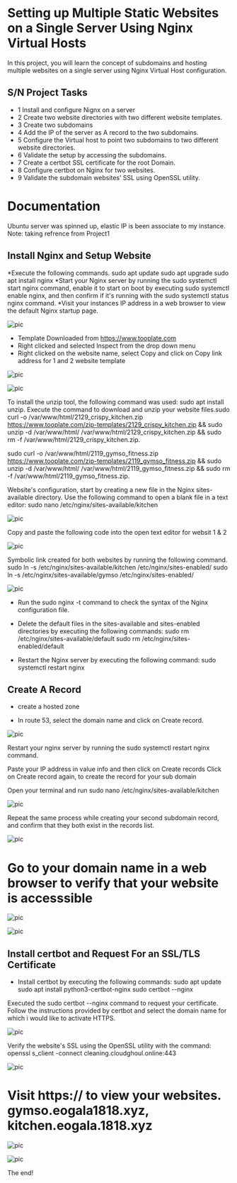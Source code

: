 # Setting up Multiple Static Websites on a Single Server Using Nginx Virtual Hosts
In this project, you will learn the concept of subdomains and hosting multiple websites on a single server using Nginx Virtual Host configuration.
## S/N	Project Tasks
- 1	Install and configure Nignx on a server
- 2	Create two website directories with two different website templates.
- 3	Create two subdomains
- 4	Add the IP of the server as A record to the two subdomains.
- 5	Configure the Virtual host to point two subdomains to two different website directories.
- 6	Validate the setup by accessing the subdomains.
- 7	Create a certbot SSL certificate for the root Domain.
- 8	Configure certbot on Nginx for two websites.
- 9	Validate the subdomain websites’ SSL using OpenSSL utility.

# Documentation
Ubuntu server was spinned up, elastic IP is been associate to my instance.   Note: taking refrence from Project1
## Install Nginx and Setup Website
*Execute the following commands.
sudo apt update
sudo apt upgrade
sudo apt install nginx
*Start your Nginx server by running the sudo systemctl start nginx command, enable it to start on boot by executing sudo systemctl enable nginx, and then confirm if it's running with the sudo systemctl status nginx command.
*Visit your instances IP address in a web browser to view the default Nginx startup page.

![pic](img/(img1).png)

* Template Downloaded from https://www.tooplate.com
* Right clicked and selected Inspect from the drop down menu
* Right clicked on the website name, select Copy and click on Copy link address for 1 and 2 website template

![pic](img/(img2).png)

![pic](img/(img3).png)

To install the unzip tool, the following command was used: sudo apt install unzip.
Execute the command to download and unzip your website files.sudo curl -o /var/www/html/2129_crispy_kitchen.zip https://www.tooplate.com/zip-templates/2129_crispy_kitchen.zip && sudo unzip -d /var/www/html/ /var/www/html/2129_crispy_kitchen.zip && sudo rm -f /var/www/html/2129_crispy_kitchen.zip.

sudo curl -o /var/www/html/2119_gymso_fitness.zip https://www.tooplate.com/zip-templates/2119_gymso_fitness.zip && sudo unzip -d /var/www/html/ /var/www/html/2119_gymso_fitness.zip && sudo rm -f /var/www/html/2119_gymso_fitness.zip.

Website's configuration, start by creating a new file in the Nginx sites-available directory. Use the following command to open a blank file in a text editor: sudo nano /etc/nginx/sites-available/kitchen

![pic](img/(img4).png)

Copy and paste the following code into the open text editor for websit 1 & 2

![pic](img/(img5).png)

Symbolic link  created for both websites by running the following command. sudo ln -s /etc/nginx/sites-available/kitchen /etc/nginx/sites-enabled/ sudo ln -s /etc/nginx/sites-available/gymso /etc/nginx/sites-enabled/

![pic](img/(img6).png)

* Run the sudo nginx -t command to check the syntax of the Nginx configuration file.

* Delete the default files in the sites-available and sites-enabled directories by executing the following commands:
sudo rm /etc/nginx/sites-available/default
sudo rm /etc/nginx/sites-enabled/default
* Restart the Nginx server by executing the following command: sudo systemctl restart nginx

## Create A Record
* create a hosted zone

* In route 53, select the domain name and click on Create record.

![pic](img/img7.png)


Restart your nginx server by running the sudo systemctl restart nginx command.

Paste your IP address in value info and then click on Create records
Click on Create record again, to create the record for your sub domain

Open your terminal and run sudo nano /etc/nginx/sites-available/kitchen

![pic](img/img8.png)

Repeat the same process while creating your second subdomain record, and confirm that they both exist in the records list.

![pic](img/img9.png)

# Go to your domain name in a web browser to verify that your website is accesssible

![pic](img/img10.png)


![pic](img/(img11).png)

## Install certbot and Request For an SSL/TLS Certificate

* Install certbot by executing the following commands: sudo apt update sudo apt install python3-certbot-nginx sudo certbot --nginx


Executed the sudo certbot --nginx command to request your certificate. Follow the instructions provided by certbot and select the domain name for which i would like to activate HTTPS.

![pic](img/img12a.png)

Verify the website's SSL using the OpenSSL utility with the command: openssl s_client -connect cleaning.cloudghoul.online:443

![pic](img/12b.png)

# Visit https://<domain name> to view your websites. gymso.eogala1818.xyz, kitchen.eogala.1818.xyz


![pic](img/img12.png)

![pic](img/img13.png)

The end!









